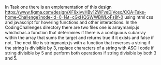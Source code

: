 In Task one there is an emplementation of this design 
https://www.figma.com/design/XF6xlvvHBv12WFveDjVoso/COA-Take-home-Challenge?node-id=0-1&t=cGxHQGWWBWLoFs8f-0
using html css and javascript for hovering functions and other interactions.
In the CodingChallenges directory there are two files one is arraymanip.js whichchas a function that determines 
if there is a contiguous subarray within the array that sums the target and returns true if it exists and false if not.
The next file is stringmanip.js with a function that reverses a string if the string is divisible by 3,
replace characters of a string with ASCII code if string divisible by 5 and perform both operations if string divisible
by both 3 and 5.
